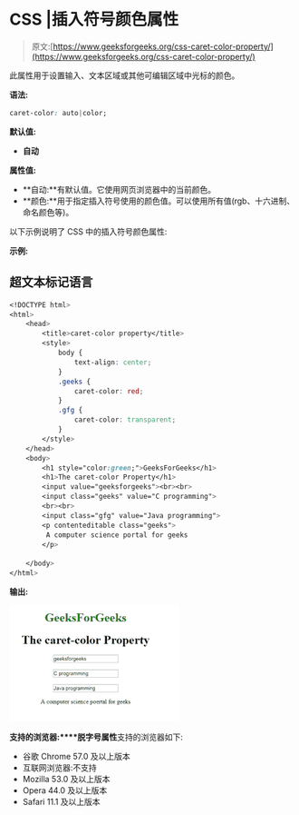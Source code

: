 # CSS |插入符号颜色属性

> 原文:[https://www.geeksforgeeks.org/css-caret-color-property/](https://www.geeksforgeeks.org/css-caret-color-property/)

此属性用于设置输入、文本区域或其他可编辑区域中光标的颜色。

**语法:**

```css
caret-color: auto|color;
```

**默认值:**

*   **自动**

**属性值:**

*   **自动:**有默认值。它使用网页浏览器中的当前颜色。
*   **颜色:**用于指定插入符号使用的颜色值。可以使用所有值(rgb、十六进制、命名颜色等)。

以下示例说明了 CSS 中的插入符号颜色属性:

**示例:**

## 超文本标记语言

```css
<!DOCTYPE html>
<html>
    <head>
        <title>caret-color property</title>
        <style>
            body {
                text-align: center;
            }
            .geeks {
                caret-color: red;
            }
            .gfg {
                caret-color: transparent;
            }
        </style>
    </head>
    <body>
        <h1 style="color:green;">GeeksForGeeks</h1>
        <h1>The caret-color Property</h1>
        <input value="geeksforgeeks"><br><br>
        <input class="geeks" value="C programming">
        <br><br>
        <input class="gfg" value="Java programming">
        <p contenteditable class="geeks">
         A computer science portal for geeks
        </p>

    </body>
</html>
```

**输出:**

![](img/f5136786d72ccf8b438fb0d48e6d5d4e.png)

**支持的浏览器:****脱字号属性**支持的浏览器如下:

*   谷歌 Chrome 57.0 及以上版本
*   互联网浏览器:不支持
*   Mozilla 53.0 及以上版本
*   Opera 44.0 及以上版本
*   Safari 11.1 及以上版本